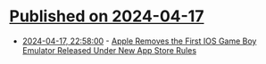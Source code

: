 # [Published on 2024-04-17](index.md)

* [2024-04-17, 22:58:00](https://soylentnews.org/article.pl?sid=24/04/16/1352205&from=rss) - [Apple Removes the First IOS Game Boy Emulator Released Under New App Store Rules](https://soylentnews.org/article.pl?sid=24/04/16/1352205&from=rss)
